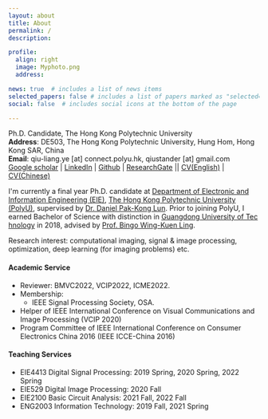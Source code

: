 ```yaml
---
layout: about
title: About
permalink: /
description: 

profile:
  align: right
  image: Myphoto.png
  address: 

news: true  # includes a list of news items
selected_papers: false # includes a list of papers marked as "selected={true}"
social: false  # includes social icons at the bottom of the page

---
```


Ph.D. Candidate, The Hong Kong Polytechnic University<br>
**Address**: DE503, The Hong Kong Polytechnic University, Hung Hom, Hong Kong SAR, China<br>
**Email**: qiu-liang.ye [at] connect.polyu.hk, qiustander [at] gmail.com<br>
[Google scholar](https://scholar.google.com/citations?user=DnMHi80AAAAJ&hl=en&oi=ao) | [LinkedIn](https://www.linkedin.com/in/qiuliang-ye-440b85127/) | [Github](https://github.com/Qiustander) | [ResearchGate](https://www.researchgate.net/profile/Qiuliang-Ye) || [CV(English)](http://jd92.wang/assets/files/../../../../../assets/files/cv_jindongwang_cn-eng.pdf) | [CV(Chinese)](http://jd92.wang/assets/files/../../../../../assets/files/Curriculum_Vitae.pdf)

I'm currently a final year Ph.D. candidate at [Department of Electronic and Information Engineering (EIE)](https://www.polyu.edu.hk/eie/), [The Hong Kong Polytechnic University (PolyU)](https://www.polyu.edu.hk/), supervised by [Dr. Daniel Pak-Kong Lun](https://staff.eie.polyu.edu.hk/enpklun/).  Prior to joining PolyU, I earned Bachelor of Science with distinction in [Guangdong University of Tec	hnology](https://english.gdut.edu.cn/) in 2018, advised by [Prof. Bingo Wing-Kuen Ling](https://wkling.gdut.edu.cn/).

Research interest: computational imaging, signal & image processing, optimization, deep learning (for imaging problems) etc.


#### Academic Service

- Reviewer: BMVC2022, VCIP2022, ICME2022.
- Membership: 
  - IEEE Signal Processing Society, OSA.
- Helper of IEEE International Conference on Visual Communications and Image Processing (VCIP 2020)
- Program Committee of IEEE International Conference on Consumer Electronics China 2016 (IEEE ICCE-China 2016)

#### Teaching Services

- EIE4413 Digital Signal Processing: 2019 Spring, 2020 Spring, 2022 Spring
- EIE529 Digital Image Processing: 2020 Fall
- EIE2100 Basic Circuit Analysis: 2021 Fall, 2022 Fall
- ENG2003 Information Technology: 2019 Fall, 2021 Spring

